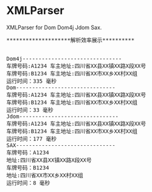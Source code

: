 # XMLParser
XMLParser for Dom Dom4j Jdom Sax.

<pre>
********************解析效率展示**********


Dom4j-------------------------------
车牌号码:A1234 车主地址:四川省XX县XX镇XX路X段XX号
车牌号码:B1234 车主地址:四川省XX市XX乡XX村XX组
运行时间：335 毫秒
Dom-------------------------------
车牌号码:A1234 车主地址:四川省XX县XX镇XX路X段XX号
车牌号码:B1234 车主地址:四川省XX市XX乡XX村XX组
运行时间：33 毫秒
Jdom-------------------------------
车牌号码:A1234 车主地址:四川省XX县XX镇XX路X段XX号
车牌号码:B1234 车主地址:四川省XX市XX乡XX村XX组
运行时间：177 毫秒
SAX-------------------------------
车牌号码：A1234
地址:四川省XX县XX镇XX路X段XX号
车牌号码：B1234
地址:四川省XX市XX乡XX村XX组
运行时间：8 毫秒

</pre>

